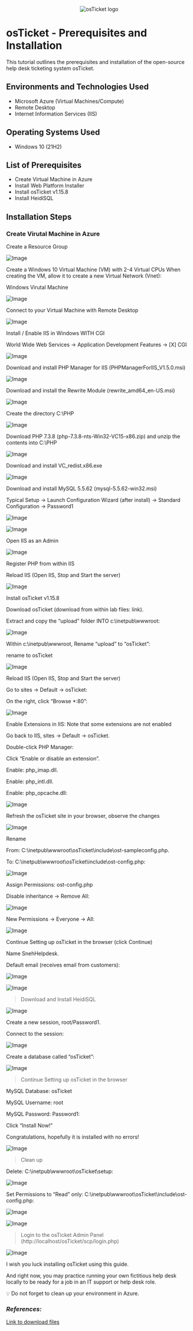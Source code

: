 <p align="center">
<img src="https://i.imgur.com/Clzj7Xs.png" alt="osTicket logo"/>
</p>

<h1>osTicket - Prerequisites and Installation</h1>
This tutorial outlines the prerequisites and installation of the open-source help desk ticketing system osTicket.<br />

<h2>Environments and Technologies Used</h2>

- Microsoft Azure (Virtual Machines/Compute)
- Remote Desktop
- Internet Information Services (IIS)

<h2>Operating Systems Used </h2>

- Windows 10</b> (21H2)

<h2>List of Prerequisites</h2>

- Create Virtual Machine in Azure
- Install Web Platform Installer
- Install osTicket v1.15.8
- Install HeidiSQL

<h2>Installation Steps</h2>

### Create Virutal Machine in Azure

Create a Resource Group

![Image](assets/resource.png)

Create a Windows 10 Virtual Machine (VM) with 2-4 Virtual CPUs When creating the VM, allow it to create a new Virtual Network (Vnet):

Windows Virutal Machine

![Image](assets/windows.png)


Connect to your Virtual Machine with Remote Desktop

![Image](assets/remote.png)

Install / Enable IIS in Windows WITH CGI

 World Wide Web Services -> Application Development Features -> [X] CGI

![Image](assets/iis.png)

Download and install PHP Manager for IIS (PHPManagerForIIS_V1.5.0.msi)

![Image](assets/php.png)

Download and install the Rewrite Module (rewrite_amd64_en-US.msi)
 
 ![Image](assets/rewrite.png)
 
Create the directory C:\PHP

![Image](assets/dir.png)

Download PHP 7.3.8 (php-7.3.8-nts-Win32-VC15-x86.zip) and unzip the contents into C:\PHP

![Image](assets/unzip.png)

Download and install VC_redist.x86.exe

![Image](assets/visual.png)

Download and install MySQL 5.5.62 (mysql-5.5.62-win32.msi)

Typical Setup ->
Launch Configuration Wizard (after install) ->
Standard Configuration ->
Password1

![Image](assets/mysql.png)

![Image](assets/sql-p.png)

Open IIS as an Admin

![Image](assets/iis-admin.png)

Register PHP from within IIS

Reload IIS (Open IIS, Stop and Start the server)

![Image](assets/enablephp.png)



Install osTicket v1.15.8

Download osTicket (download from within lab files: link).

Extract and copy the “upload” folder INTO c:\inetpub\wwwroot:

![Image](assets/upload.png)

Within c:\inetpub\wwwroot, Rename “upload” to “osTicket”:

rename to osTicket

![Image](assets/upload-rename.png)

Reload IIS (Open IIS, Stop and Start the server)

Go to sites -> Default -> osTicket:

On the right, click “Browse *:80”:

![Image](assets/osTicket.png)


Enable Extensions in IIS: Note that some extensions are not enabled

Go back to IIS, sites -> Default -> osTicket.

Double-click PHP Manager:

Click “Enable or disable an extension”.

Enable: php_imap.dll.

Enable: php_intl.dll.

Enable: php_opcache.dll:

![Image](assets/php_extensions.png)

Refresh the osTicket site in your browser, observe the changes

![Image](assets/refersh.png)

Rename

From: C:\inetpub\wwwroot\osTicket\include\ost-sampleconfig.php.

To: C:\inetpub\wwwroot\osTicket\include\ost-config.php:

![Image](assets/ost.png)

Assign Permissions: ost-config.php

Disable inheritance -> Remove All:

![Image](assets/disable.png)

New Permissions -> Everyone -> All:

![Image](assets/everyone.png)


Continue Setting up osTicket in the browser (click Continue)

Name SnehHelpdesk.

Default email (receives email from customers):

![Image](assets/continue.png)

![Image](assets/helpdesk.png)



> Download and Install HeidiSQL

![Image](assets/heidi.png)

Create a new session, root/Password1.

Connect to the session:

![Image](assets/2ndheidi.png)

Create a database called “osTicket”:

![Image](assets/Database.png)



> Continue Setting up osTicket in the browser

MySQL Database: osTicket

MySQL Username: root

MySQL Password: Password1:

Click “Install Now!”

Congratulations, hopefully it is installed with no errors!

![Image](assets/final-install.png)



> Clean up

Delete: C:\inetpub\wwwroot\osTicket\setup:

![Image](assets/delete.png)

Set Permissions to “Read” only: C:\inetpub\wwwroot\osTicket\include\ost-config.php:

![Image](assets/disable.png)

![Image](assets/disallow.png)



> Login to the osTicket Admin Panel (http://localhost/osTicket/scp/login.php)

![Image](assets/finish.png)



I wish you luck installing osTicket using this guide.

And right now, you may practice running your own fictitious help desk locally to be ready for a job in an IT support or help desk role.

💡 Do not forget to clean up your environment in Azure.

### *References:*
[Link to download files](https://docs.google.com/document/d/12QH7yrsaiUfYNOgZK7KgTSZQSJ-HYTSVcGFildWMRig/edit#)

